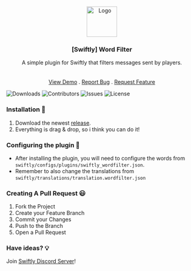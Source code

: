<br/>
<p align="center">
  <a href="https://github.com/blu133721/swiftly_wordfilter">
    <img src="https://media.discordapp.net/attachments/979452783466000466/1168236894652469248/Swiftly_Logo.png?ex=6575f264&is=65637d64&hm=dd2834983bebeab98d7febd44bb3bd20e9aded13ecefac63cc990b222a9d9e9e&=&format=webp&quality=lossless&width=468&height=468" alt="Logo" width="80" height="80">
  </a>

  <h3 align="center">[Swiftly] Word Filter</h3>

  <p align="center">
    A simple plugin for Swiftly that filters messages sent by players.
    <br/>
    <br/>
    <br/>
    <a href="https://github.com/blu133721/swiftly_wordfilter">View Demo</a>
    .
    <a href="https://github.com/blu133721/swiftly_wordfilter/issues">Report Bug</a>
    .
    <a href="https://github.com/blu133721/swiftly_wordfilter/issues">Request Feature</a>
  </p>
</p>

![Downloads](https://img.shields.io/github/downloads/blu133721/swiftly_wordfilter/total) ![Contributors](https://img.shields.io/github/contributors/blu133721/swiftly_wordfilter?color=dark-green) ![Issues](https://img.shields.io/github/issues/blu133721/swiftly_wordfilter) ![License](https://img.shields.io/github/license/blu133721/swiftly_wordfilter) 

### Installation 👀

1. Download the newest [release](https://github.com/blu133721/swiftly_wordfilter/releases).
2. Everything is drag & drop, so i think you can do it!

### Configuring the plugin 🧐

* After installing the plugin, you will need to configure the words from ``swiftly/configs/plugins/swiftly_wordfilter.json``.
* Remember to also change the translations from ``swiftly/translations/translation.wordfilter.json``



### Creating A Pull Request 😃

1. Fork the Project
2. Create your Feature Branch
3. Commit your Changes
4. Push to the Branch
5. Open a Pull Request

### Have ideas? 💡
Join [Swiftly Discord Server](https://discord.gg/ESKNDx2CNB)!

